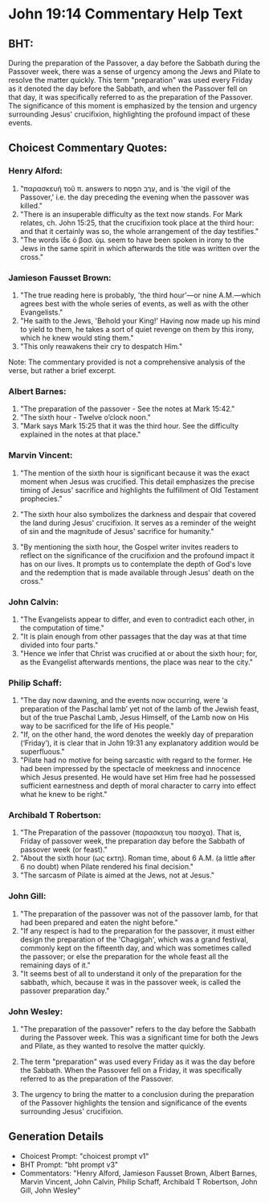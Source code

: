 # John 19:14 Commentary Help Text

## BHT:
During the preparation of the Passover, a day before the Sabbath during the Passover week, there was a sense of urgency among the Jews and Pilate to resolve the matter quickly. This term "preparation" was used every Friday as it denoted the day before the Sabbath, and when the Passover fell on that day, it was specifically referred to as the preparation of the Passover. The significance of this moment is emphasized by the tension and urgency surrounding Jesus' crucifixion, highlighting the profound impact of these events.

## Choicest Commentary Quotes:
### Henry Alford:
1. "παρασκευὴ τοῦ π. answers to עֶרֶב הפֶּסַח, and is 'the vigil of the Passover,' i.e. the day preceding the evening when the passover was killed." 
2. "There is an insuperable difficulty as the text now stands. For Mark relates, ch. John 15:25, that the crucifixion took place at the third hour: and that it certainly was so, the whole arrangement of the day testifies."
3. "The words ἴδε ὁ βασ. ὑμ. seem to have been spoken in irony to the Jews in the same spirit in which afterwards the title was written over the cross."

### Jamieson Fausset Brown:
1. "The true reading here is probably, 'the third hour'—or nine A.M.—which agrees best with the whole series of events, as well as with the other Evangelists."
2. "He saith to the Jews, 'Behold your King!' Having now made up his mind to yield to them, he takes a sort of quiet revenge on them by this irony, which he knew would sting them."
3. "This only reawakens their cry to despatch Him."

Note: The commentary provided is not a comprehensive analysis of the verse, but rather a brief excerpt.

### Albert Barnes:
1. "The preparation of the passover - See the notes at Mark 15:42." 
2. "The sixth hour - Twelve o’clock noon."
3. "Mark says Mark 15:25 that it was the third hour. See the difficulty explained in the notes at that place."

### Marvin Vincent:
1. "The mention of the sixth hour is significant because it was the exact moment when Jesus was crucified. This detail emphasizes the precise timing of Jesus' sacrifice and highlights the fulfillment of Old Testament prophecies."

2. "The sixth hour also symbolizes the darkness and despair that covered the land during Jesus' crucifixion. It serves as a reminder of the weight of sin and the magnitude of Jesus' sacrifice for humanity."

3. "By mentioning the sixth hour, the Gospel writer invites readers to reflect on the significance of the crucifixion and the profound impact it has on our lives. It prompts us to contemplate the depth of God's love and the redemption that is made available through Jesus' death on the cross."

### John Calvin:
1. "The Evangelists appear to differ, and even to contradict each other, in the computation of time."
2. "It is plain enough from other passages that the day was at that time divided into four parts."
3. "Hence we infer that Christ was crucified at or about the sixth hour; for, as the Evangelist afterwards mentions, the place was near to the city."

### Philip Schaff:
1. "The day now dawning, and the events now occurring, were ‘a preparation of the Paschal lamb’ yet not of the lamb of the Jewish feast, but of the true Paschal Lamb, Jesus Himself, of the Lamb now on His way to be sacrificed for the life of His people."
2. "If, on the other hand, the word denotes the weekly day of preparation (‘Friday’), it is clear that in John 19:31 any explanatory addition would be superfluous."
3. "Pilate had no motive for being sarcastic with regard to the former. He had been impressed by the spectacle of meekness and innocence which Jesus presented. He would have set Him free had he possessed sufficient earnestness and depth of moral character to carry into effect what he knew to be right."

### Archibald T Robertson:
1. "The Preparation of the passover (παρασκευη του πασχα). That is, Friday of passover week, the preparation day before the Sabbath of passover week (or feast)." 
2. "About the sixth hour (ως εκτη). Roman time, about 6 A.M. (a little after 6 no doubt) when Pilate rendered his final decision." 
3. "The sarcasm of Pilate is aimed at the Jews, not at Jesus."

### John Gill:
1. "The preparation of the passover was not of the passover lamb, for that had been prepared and eaten the night before."
2. "If any respect is had to the preparation for the passover, it must either design the preparation of the 'Chagigah', which was a grand festival, commonly kept on the fifteenth day, and which was sometimes called the passover; or else the preparation for the whole feast all the remaining days of it."
3. "It seems best of all to understand it only of the preparation for the sabbath, which, because it was in the passover week, is called the passover preparation day."

### John Wesley:
1. "The preparation of the passover" refers to the day before the Sabbath during the Passover week. This was a significant time for both the Jews and Pilate, as they wanted to resolve the matter quickly. 

2. The term "preparation" was used every Friday as it was the day before the Sabbath. When the Passover fell on a Friday, it was specifically referred to as the preparation of the Passover. 

3. The urgency to bring the matter to a conclusion during the preparation of the Passover highlights the tension and significance of the events surrounding Jesus' crucifixion.


## Generation Details
- Choicest Prompt: "choicest prompt v1"
- BHT Prompt: "bht prompt v3"
- Commentators: "Henry Alford, Jamieson Fausset Brown, Albert Barnes, Marvin Vincent, John Calvin, Philip Schaff, Archibald T Robertson, John Gill, John Wesley"
